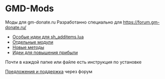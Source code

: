 # GMD-Mods

Моды для gm-donate.ru
Разработанно специально для https://forum.gm-donate.ru/

- [Особые идеи для sh_additems.lua](sh_additems.md)
- [Отдельные модули](igs-modification/lua/igs/modules)
- [Новые методы](igs-modification/lua/igs/extensions)
- [Идеи для повышения прибыли](ideas.md)

Почти в каждой папке или файле есть инструкция по установке

[Предложения и поддержка](https://forum.gm-donate.net/t/klondajk-mody-mnogo-modov/1235) через форум
